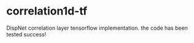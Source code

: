 # correlation1d-tf
DispNet correlation layer tensorflow implementation. the code has been tested success!
